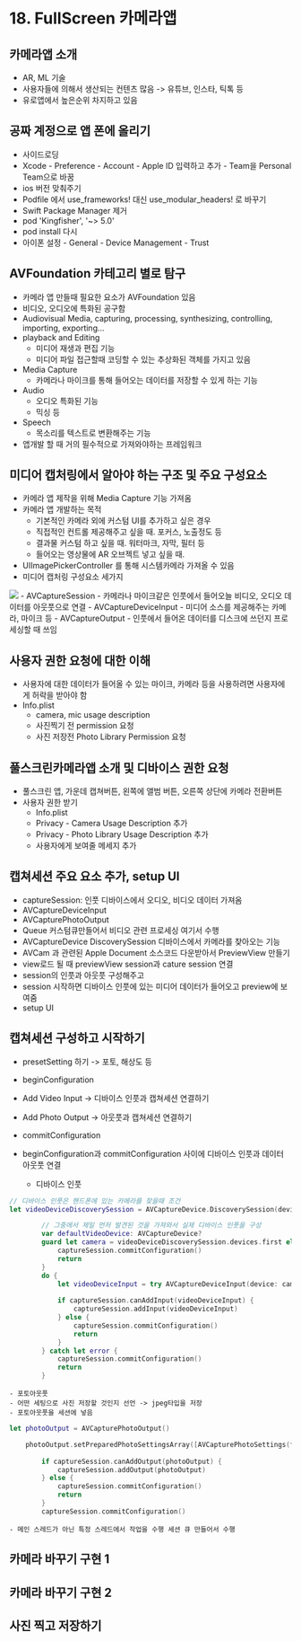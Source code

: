 # 18. FullScreen 카메라앱

## 카메라앱 소개
- AR, ML 기술
- 사용자들에 의해서 생산되는 컨텐츠 많음 -> 유튜브, 인스타, 틱톡 등
- 유로앱에서 높은순위 차지하고 있음

## 공짜 계정으로 앱 폰에 올리기
- 사이드로딩
- Xcode - Preference - Account - Apple ID 입력하고 추가 - Team을 Personal Team으로 바꿈
- ios 버전 맞춰주기
- Podfile 에서 use_frameworks! 대신 use_modular_headers! 로 바꾸기
- Swift Package Manager 제거
- pod 'Kingfisher', '~> 5.0'
- pod install 다시
- 아이폰 설정 - General - Device Management - Trust

## AVFoundation 카테고리 별로 탐구
- 카메라 앱 만들때 필요한 요소가 AVFoundation 있음
- 비디오, 오디오에 특화된 공구함
- Audiovisual Media, capturing, processing, synthesizing, controlling, importing, exporting...
- playback and Editing 
    - 미디어 재생과 편집 기능
    - 미디어 파일 접근할때 코딩할 수 있는 추상화된 객체를 가지고 있음
- Media Capture
    - 카메라나 마이크를 통해 들어오는 데이터를 저장할 수 있게 하는 기능
- Audio
    - 오디오 특화된 기능
    - 믹싱 등
- Speech
    - 목소리를 텍스트로 변환해주는 기능
- 앱개발 할 때 거의 필수적으로 가져와야하는 프레임워크

## 미디어 캡처링에서 알아야 하는 구조 및 주요 구성요소
- 카메라 앱 제작을 위해 Media Capture 기능 가져옴
- 카메라 앱 개발하는 목적
    - 기본적인 카메라 외에 커스텀 UI를 추가하고 싶은 경우
    - 직접적인 컨트롤 제공해주고 싶을 때. 포커스, 노출정도 등
    - 결과물 커스텀 하고 싶을 때. 워터마크, 자막, 필터 등
    - 들어오는 영상물에 AR 오브젝트 넣고 싶을 때.
- UIImagePickerController 를 통해 시스템카메라 가져올 수 있음
- 미디어 캡처링 구성요소 세가지
<image src="Resource/MediaCapture.png" >
    - AVCaptureSession
        - 카메라나 마이크같은 인풋에서 들어오늘 비디오, 오디오 데이터를 아웃풋으로 연결
    - AVCaptureDeviceInput
        - 미디어 소스를 제공해주는 카메라, 마이크 등
    - AVCaptureOutput
        - 인풋에서 들어온 데이터를 디스크에 쓰던지 프로세싱할 때 쓰임

## 사용자 권한 요청에 대한 이해
- 사용자에 대한 데이터가 들어올 수 있는 마이크, 카메라 등을 사용하려면 사용자에게 허락을 받아야 함
- Info.plist
    - camera, mic usage description
    - 사진찍기 전 permission 요청
    - 사진 저장전 Photo Library Permission 요청

## 풀스크린카메라앱 소개 및 디바이스 권한 요청
- 풀스크린 앱, 가운데 캡쳐버튼, 왼쪽에 앨범 버튼, 오른쪽 상단에 카메라 전환버튼
- 사용자 권한 받기 
    - Info.plist
    - Privacy - Camera Usage Description 추가
    - Privacy - Photo Library Usage Description 추가
    - 사용자에게 보여줄 메세지 추가

## 캡쳐세션 주요 요소 추가, setup UI
- captureSession: 인풋 디바이스에서 오디오, 비디오 데이터 가져옴
- AVCaptureDeviceInput
- AVCapturePhotoOutput
- Queue 커스텀큐만들어서 비디오 관련 프로세싱 여기서 수행
- AVCaptureDevice DiscoverySession 디바이스에서 카메라를 찾아오는 기능
- AVCam 과 관련된 Apple Document 소스코드 다운받아서 PreviewView 만들기
- view로드 될 때 previewView session과 cature session 연결
- session의 인풋과 아웃풋 구성해주고
- session 시작하면 디바이스 인풋에 있는 미디어 데이터가 들어오고 preview에 보여줌
- setup UI

## 캡쳐세션 구성하고 시작하기
- presetSetting 하기 -> 포토, 해상도 등
- beginConfiguration
- Add Video Input -> 디바이스 인풋과 캡쳐세션 연결하기
- Add Photo Output -> 아웃풋과 캡쳐세션 연결하기
- commitConfiguration

- beginConfiguration과 commitConfiguration 사이에 디바이스 인풋과 데이터 아웃풋 연결
    - 디바이스 인풋

```Swift
// 디바이스 인풋은 핸드폰에 있는 카메라를 찾을때 조건
let videoDeviceDiscoverySession = AVCaptureDevice.DiscoverySession(deviceTypes: [.builtInDualCamera, .builtInWideAngleCamera, .builtInTrueDepthCamera], mediaType: .video, position: .unspecified)

        // 그중에서 제일 먼저 발견된 것을 가져와서 실제 디바이스 인풋을 구성
        var defaultVideoDevice: AVCaptureDevice?
        guard let camera = videoDeviceDiscoverySession.devices.first else {
            captureSession.commitConfiguration()
            return
        }
        do {
            let videoDeviceInput = try AVCaptureDeviceInput(device: camera)
            
            if captureSession.canAddInput(videoDeviceInput) {
                captureSession.addInput(videoDeviceInput)
            } else {
                captureSession.commitConfiguration()
                return
            }
        } catch let error {
            captureSession.commitConfiguration()
            return
        }
```

    - 포토아웃풋
    - 어떤 세팅으로 사진 저장할 것인지 선언 -> jpeg타입을 저장
    - 포토아웃풋을 세션에 넣음

```Swift
let photoOutput = AVCapturePhotoOutput()

    photoOutput.setPreparedPhotoSettingsArray([AVCapturePhotoSettings(format: [AVVideoCodecKey: AVVideoCodecType.jpeg])], completionHandler: nil)
        
        if captureSession.canAddOutput(photoOutput) {
            captureSession.addOutput(photoOutput)
        } else {
            captureSession.commitConfiguration()
            return
        }
        captureSession.commitConfiguration()

```

    - 메인 스레드가 아닌 특정 스레드에서 작업을 수행 세션 큐 만들어서 수행

## 카메라 바꾸기 구현 1
## 카메라 바꾸기 구현 2
## 사진 찍고 저장하기

